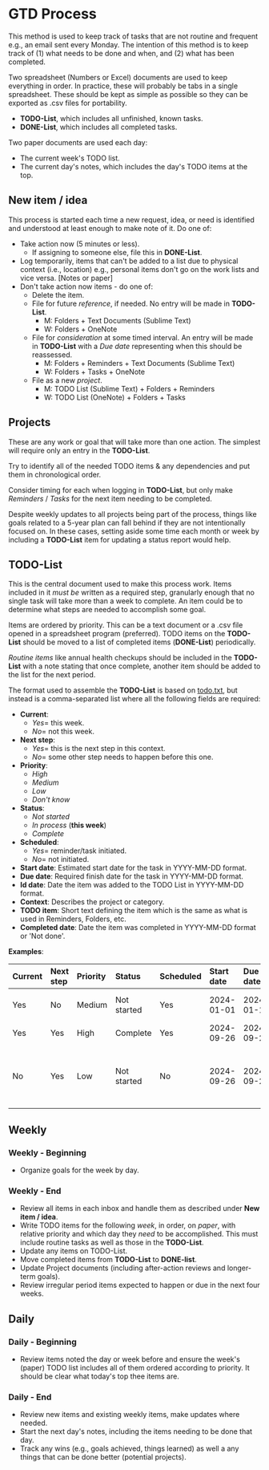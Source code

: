 # GTD Process

This method is used to keep track of tasks that are not routine and frequent e.g., an email sent every Monday. The intention of this method is to keep track of (1) what needs to be done and when, and (2) what has been completed.

Two spreadsheet (Numbers or Excel) documents are used to keep everything in order. In practice, these will probably be tabs in a single spreadsheet. These should be kept as simple as possible so they can be exported as .csv files for portability.

- __TODO-List__, which includes all unfinished, known tasks.  
- __DONE-List__, which includes all completed tasks.

Two paper documents are used each day:

- The current week's TODO list.
- The current day's notes, which includes the day's TODO items at the top.

## New item / idea

This process is started each time a new request, idea, or need is identified and understood at least enough to make note of it.  Do one of:  

- Take action now (5 minutes or less). 
	- If assigning to someone else, file this in __DONE-List__.  
- Log temporarily, items that can't be added to a list due to physical context (i.e., location) e.g., personal items don't go on the work lists and vice versa. [Notes or paper]  
- Don't take action now items - do one of:  
	- Delete the item.  
	- File for future _reference_, if needed. No entry will be made in __TODO-List__.  
		- M: Folders + Text Documents (Sublime Text)  
		- W: Folders + OneNote  
	- File for _consideration_ at some timed interval. An entry will be made in __TODO-List__ with a _Due date_ representing when this should be reassessed.  
		- M: Folders + Reminders + Text Documents (Sublime Text)  
		- W: Folders + Tasks + OneNote  
	- File as a new _project_.  
		- M: TODO List (Sublime Text) + Folders + Reminders  
		- W: TODO List (OneNote) + Folders + Tasks  

## Projects

These are any work or goal that will take more than one action. The simplest will require only an entry in the __TODO-List__.  

Try to identify all of the needed TODO items & any dependencies and put them in chronological order.  

Consider timing for each when logging in __TODO-List__, but only make _Reminders_ / _Tasks_ for the next item needing to be completed.  

Despite weekly updates to all projects being part of the process, things like goals related to a 5-year plan can fall behind if they are not intentionally focused on. In these cases, setting aside some time each month or week by including a __TODO-List__ item for updating a status report would help.  

## TODO-List

This is the central document used to make this process work. Items included in it _must be_ written as a required step, granularly enough that no single task will take more than a week to complete. An item could be to determine what steps are needed to accomplish some goal.

Items are ordered by priority. This can be a text document or a .csv file opened in a spreadsheet program (preferred). TODO items on the __TODO-List__ should be moved to a list of completed items (__DONE-List__) periodically.

_Routine items_ like annual health checkups should be included in the __TODO-List__ with a note stating that once complete, another item should be added to the list for the next period.  

The format used to assemble the __TODO-List__ is based on [todo.txt](https://github.com/todotxt/todo.txt), but instead is a comma-separated list where all the following fields are required:

- __Current__:  
	- _Yes_= this week.  
	- _No_= not this week.  
- __Next step__: 
	- _Yes_= this is the next step in this context.  
	- _No_= some other step needs to happen before this one.  
- __Priority__:  
	- _High_  
	- _Medium_  
	- _Low_  
	- _Don't know_  
- __Status__:  
	- _Not started_  
	- _In process_ (__this week__)  
	- _Complete_  
- __Scheduled__:  
	- _Yes_= reminder/task initiated.  
	- _No_= not initiated.  
- __Start date__: Estimated start date for the task in YYYY-MM-DD format.  
- __Due date__: Required finish date for the task in YYYY-MM-DD format.  
- __Id date__: Date the item was added to the TODO List in YYYY-MM-DD format.  
- __Context__: Describes the project or category.  
- __TODO item__: Short text defining the item which is the same as what is used in Reminders, Folders, etc.  
- __Completed date__: Date the item was completed in YYYY-MM-DD format or 'Not done'. 

__Examples__:

|Current|Next step|Priority|Status|Scheduled|Start date|Due date|Id date|Context|TODO item|Completed date|
|:------|:--------|:-------|:-----|:--------|:---------|:-------|:------|:------|:--------|:-------------|
|Yes|No|Medium|Not started|Yes|2024-01-01|2024-01-15|2023-09-23|taxes|Send quarterly tax.|Not done|
|Yes|Yes|High|Complete|Yes|2024-09-26|2024-09-27|2024-09-26|email|Send mom an email.|2024-09-26|
|No|Yes|Low|Not started|No|2024-09-26|2024-09-27|2024-09-26|Save a pelican.|Call Steve to understand when they need the boat.|Not done|

## Weekly

### Weekly - Beginning

- Organize goals for the week by day.  

### Weekly - End

- Review all items in each inbox and handle them as described under __New item / idea__.  
- Write TODO items for the following _week_, in order, on _paper_, with relative priority and which day they _need_ to be accomplished. This must include routine tasks as well as those in the __TODO-List__.  
- Update any items on TODO-List.  
- Move completed items from __TODO-List__ to __DONE-list__.  
- Update Project documents (including after-action reviews and longer-term goals).  
- Review irregular period items expected to happen or due in the next four weeks.  

## Daily

### Daily - Beginning

- Review items noted the day or week before and ensure the week's (paper) TODO list includes all of them ordered according to priority. It should be clear what today's top thee items are.  

### Daily - End

- Review new items and existing weekly items, make updates where needed.  
- Start the next day's notes, including the items needing to be done that day.  
- Track any wins (e.g., goals achieved, things learned) as well a any things that can be done better (potential projects).  
